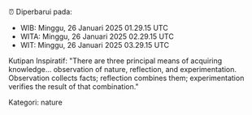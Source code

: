 ⏰ Diperbarui pada:
- WIB: Minggu, 26 Januari 2025 01.29.15 UTC
- WITA: Minggu, 26 Januari 2025 02.29.15 UTC
- WIT: Minggu, 26 Januari 2025 03.29.15 UTC

Kutipan Inspiratif:
"There are three principal means of acquiring knowledge... observation of nature, reflection, and experimentation. Observation collects facts; reflection combines them; experimentation verifies the result of that combination."


Kategori: nature

